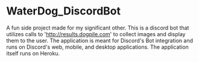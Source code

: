 # WaterDog_DiscordBot
A fun side project made for my significant other. This is a discord bot that utilizes calls to 'http://results.dogpile.com' to collect images and display them to the user. The application is meant for Discord's Bot integration and runs on Discord's web, mobile, and desktop applications. The application itself runs on Heroku.
